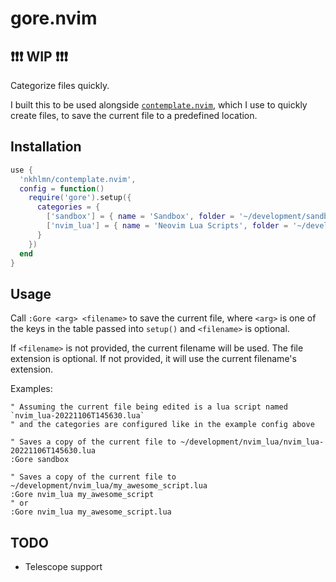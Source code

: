 # gore.nvim

## :exclamation::exclamation::exclamation: WIP :exclamation::exclamation::exclamation:

Categorize files quickly.

I built this to be used alongside [`contemplate.nvim`](https://github.com/nkhlmn/contemplate.nvim), which I use to quickly create files, to save the current file to a predefined location.

## Installation

```lua
use { 
  'nkhlmn/contemplate.nvim',
  config = function() 
    require('gore').setup({
      categories = {
        ['sandbox'] = { name = 'Sandbox', folder = '~/development/sandbox' },
        ['nvim_lua'] = { name = 'Neovim Lua Scripts', folder = '~/development/nvim_lua' },
      }
    })
  end
}
```

## Usage

Call `:Gore <arg> <filename>` to save the current file, where `<arg>` is one of the keys in the table passed into `setup()` and `<filename>` is optional.

If `<filename>` is not provided, the current filename will be used. The file extension is optional. If not provided, it will use the current filename's extension.

Examples:
```vim
" Assuming the current file being edited is a lua script named `nvim_lua-20221106T145630.lua`
" and the categories are configured like in the example config above

" Saves a copy of the current file to ~/development/nvim_lua/nvim_lua-20221106T145630.lua
:Gore sandbox

" Saves a copy of the current file to ~/development/nvim_lua/my_awesome_script.lua
:Gore nvim_lua my_awesome_script
" or
:Gore nvim_lua my_awesome_script.lua
```

## TODO

- Telescope support
